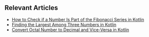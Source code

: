 ## Relevant Articles
- [How to Check if a Number Is Part of the Fibonacci Series in Kotlin](https://www.baeldung.com/kotlin/fibonacci-number-test)
- [Finding the Largest Among Three Numbers in Kotlin](https://www.baeldung.com/kotlin/max-numbers)
- [Convert Octal Number to Decimal and Vice-Versa in Kotlin](https://www.baeldung.com/kotlin/octal-decimal-values-conversion)
